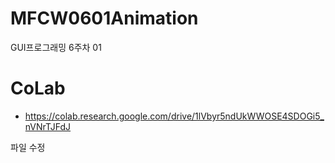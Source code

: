 # MFCW0601Animation
GUI프로그래밍 6주차 01

# CoLab
- https://colab.research.google.com/drive/1lVbyr5ndUkWWOSE4SDOGi5_nVNrTJFdJ

파일 수정
